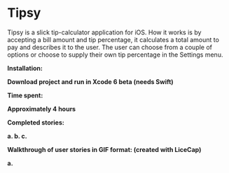 Tipsy
=====

Tipsy is a slick tip-calculator application for iOS. How it works is by accepting a bill amount and tip percentage, it calculates a total amount to pay and describes it to the user. The user can choose from a couple of options or choose to supply their own tip percentage in the Settings menu.

<b>Installation<b>:

Download project and run in Xcode 6 beta (needs Swift)

<b>Time spent</b>:

Approximately 4 hours

<b>Completed stories</b>: 

a. 
b. 
c. 


Walkthrough of user stories in GIF format: (created with LiceCap)

a.

